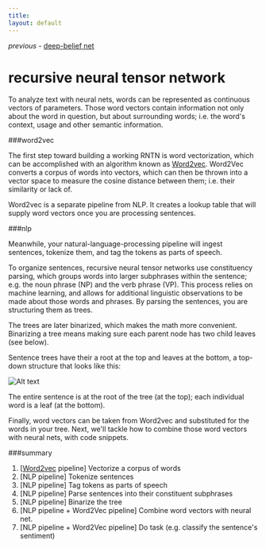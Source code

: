 ```yaml
---
title: 
layout: default
---
```


*previous* - [deep-belief net](../deepautoencoder.html)
# recursive neural tensor network

To analyze text with neural nets, words can be represented as continuous vectors of parameters. Those word vectors contain information not only about the word in question, but about surrounding words; i.e. the word's context, usage and other semantic information.

###word2vec

The first step toward building a working RNTN is word vectorization, which can be accomplished with an algorithm known as [Word2vec](http://deeplearning4j.org/word2vec.html). Word2Vec converts a corpus of words into vectors, which can then be thrown into a vector space to measure the cosine distance between them; i.e. their similarity or lack of.

Word2vec is a separate pipeline from NLP. It creates a lookup table that will supply word vectors once you are processing sentences. 

###nlp

Meanwhile, your natural-language-processing pipeline will ingest sentences, tokenize them, and tag the tokens as parts of speech. 

To organize sentences, recursive neural tensor networks use constituency parsing, which groups words into larger subphrases within the sentence; e.g. the noun phrase (NP) and the verb phrase (VP). This process relies on machine learning, and allows for additional linguistic observations to be made about those words and phrases. By parsing the sentences, you are structuring them as trees. 

The trees are later binarized, which makes the math more convenient. Binarizing a tree means making sure each parent node has two child leaves (see below).

Sentence trees have their a root at the top and leaves at the bottom, a top-down structure that looks like this:

![Alt text](../img/constituency_tree.jpg) 

The entire sentence is at the root of the tree (at the top); each individual word is a leaf (at the bottom). 

Finally, word vectors can be taken from Word2vec and substituted for the words in your tree. Next, we'll tackle how to combine those word vectors with neural nets, with code snippets.

###summary

1. [[Word2vec](http://deeplearning4j.org/word2vec.html) pipeline] Vectorize a corpus of words
2. [NLP pipeline] Tokenize sentences
3. [NLP pipeline] Tag tokens as parts of speech
4. [NLP pipeline] Parse sentences into their constituent subphrases
5. [NLP pipeline] Binarize the tree 
6. [NLP pipeline + Word2Vec pipeline] Combine word vectors with neural net.
7. [NLP pipeline + Word2Vec pipeline] Do task (e.g. classify the sentence's sentiment)
